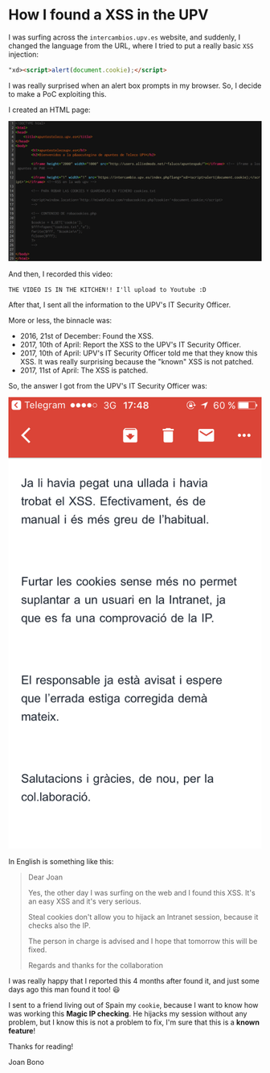 # How I found a XSS in the UPV

I was surfing across the `intercambios.upv.es` website, and suddenly, I changed the language from the URL, where I tried to put a really basic `XSS` injection:

~~~~html
"xd><script>alert(document.cookie);</script>
~~~~

I was really surprised when an alert box prompts in my browser. So, I decide to make a PoC exploiting this.

I created an HTML page:

![](../images/xss_001.png)

And then, I recorded this video:

~~~~
THE VIDEO IS IN THE KITCHEN!! I'll upload to Youtube :D
~~~~

After that, I sent all the information to the UPV's IT Security Officer.

More or less, the binnacle was:

+ 2016, 21st of December: Found the XSS.
+ 2017, 10th of April: Report the XSS to the UPV's IT Security Officer.
+ 2017, 10th of April: UPV's IT Security Officer told me that they know this XSS. It was really surprising because the "known" XSS is not patched.
+ 2017, 11st of April: The XSS is patched.

So, the answer I got from the UPV's IT Security Officer was:

![](../images/xss_002.png)

In English is something like this:

>Dear Joan
>
>Yes, the other day I was surfing on the web and I found this XSS. It's an easy XSS and it's very serious.
>
>Steal cookies don't allow you to hijack an Intranet session, because it checks also the IP.
>
>The person in charge is advised and I hope that tomorrow this will be fixed.
>
>Regards and thanks for the collaboration

I was really happy that I reported this 4 months after found it, and just some days ago this man found it too! :smiley:

I sent to a friend living out of Spain my `cookie`, because I want to know how was working this **Magic IP checking**. He hijacks my session without any problem, but I know this is not a problem to fix, I'm sure that this is a **known feature**!

Thanks for reading!

Joan Bono
